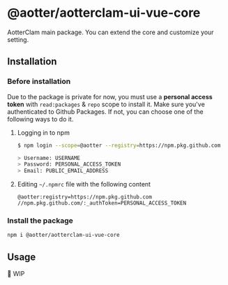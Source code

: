 # @aotter/aotterclam-ui-vue-core

AotterClam main package. You can extend the core and customize your setting.

## Installation

### Before installation

Due to the package is private for now, you must use a **personal access token** with `read:packages` & `repo` scope to install it.
Make sure you've authenticated to Github Packages. If not, you can choose one of the following ways to do it.

1. Logging in to npm

   ```bash
   $ npm login --scope=@aotter --registry=https://npm.pkg.github.com

   > Username: USERNAME
   > Password: PERSONAL_ACCESS_TOKEN
   > Email: PUBLIC_EMAIL_ADDRESS
   ```

2. Editing `~/.npmrc` file with the following content

   ```
   @aotter:registry=https://npm.pkg.github.com
   //npm.pkg.github.com/:_authToken=PERSONAL_ACCESS_TOKEN
   ```

### Install the package

```bash
npm i @aotter/aotterclam-ui-vue-core
```

## Usage

🚧 WIP
